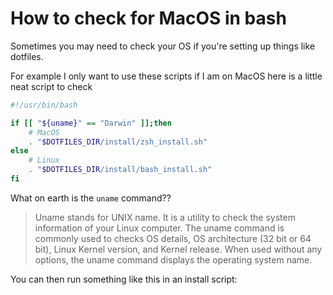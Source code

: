 # How to check for MacOS in bash

Sometimes you may need to check your OS if you're setting up things like
dotfiles.

For example I only want to use these scripts if I am on MacOS here is a little
neat script to check

```bash
#!/usr/bin/bash

if [[ "${uname}" == "Darwin" ]];then
    # MacOS
    . "$DOTFILES_DIR/install/zsh_install.sh"
else
    # Linux
    . "$DOTFILES_DIR/install/bash_install.sh"
fi
```

What on earth is the `uname` command??

> Uname stands for UNIX name. It is a utility to check the system information of
> your Linux computer. The uname command is commonly used to checks OS details,
> OS architecture (32 bit or 64 bit), Linux Kernel version, and Kernel release.
> When used without any options, the uname command displays the operating system
> name.

You can then run something like this in an install script:
